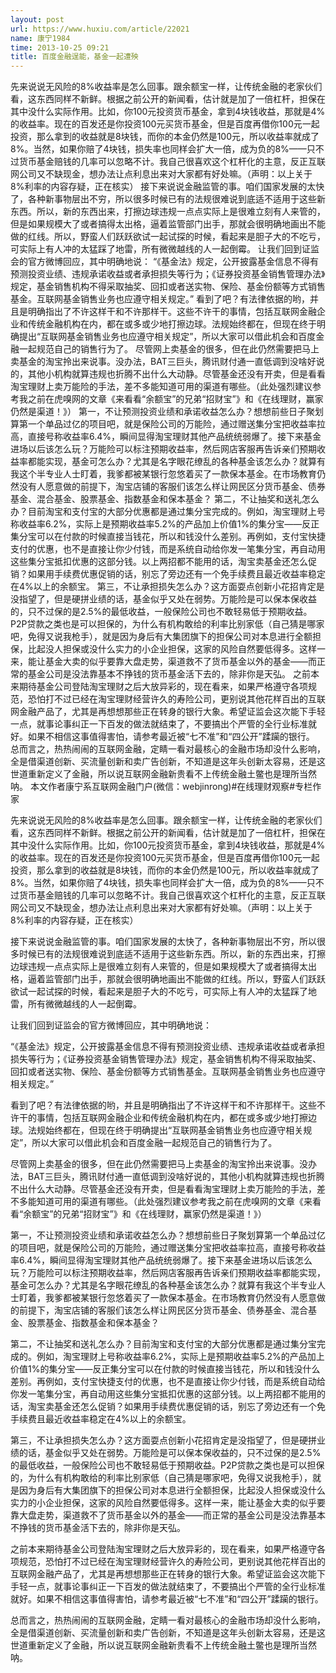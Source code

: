```yaml
---
layout: post
url: https://www.huxiu.com/article/22021
name: 康宁1984
time: 2013-10-25 09:21
title: 百度金融逞能，基金一起遭殃
---
```

先来说说无风险的8%收益率是怎么回事。跟余额宝一样，让传统金融的老家伙们看，这东西同样不新鲜。根据之前公开的新闻看，估计就是加了一倍杠杆，担保在其中没什么实际作用。比如，你100元投资货币基金，拿到4块钱收益，那就是4%的收益率。现在的百发还是你投资100元买货币基金，但是百度再借你100元一起投资，那么拿到的收益就是8块钱，而你的本金仍然是100元，所以收益率就成了8%。当然，如果你赔了4块钱，损失率也同样会扩大一倍，成为负的8%——只不过货币基金赔钱的几率可以忽略不计。我自己很喜欢这个杠杆化的主意，反正互联网公司又不缺现金，想办法让点利息出来对大家都有好处嘛。（声明：以上关于8%利率的内容存疑，正在核实） 接下来说说金融监管的事。咱们国家发展的太快了，各种新事物层出不穷，所以很多时候已有的法规很难说到底适不适用于这些新东西。所以，新的东西出来，打擦边球违规一点点实际上是很难立刻有人来管的，但是如果规模大了或者搞得太出格，逼着监管部门出手，那就会很明确地画出不能做的红线。所以，野蛮人们跃跃欲试一起试探的时候，看起来是胆子大的不吃亏，可实际上有人冲的太猛踩了地雷，所有微微越线的人一起倒霉。 让我们回到证监会的官方微博回应，其中明确地说： “《基金法》规定，公开披露基金信息不得有预测投资业绩、违规承诺收益或者承担损失等行为；《证券投资基金销售管理办法》规定，基金销售机构不得采取抽奖、回扣或者送实物、保险、基金份额等方式销售基金。互联网基金销售业务也应遵守相关规定。” 看到了吧？有法律依据的哟，并且是明确指出了不许这样干和不许那样干。这些不许干的事情，包括互联网金融企业和传统金融机构在内，都在或多或少地打擦边球。法规始终都在，但现在终于明确提出“互联网基金销售业务也应遵守相关规定”，所以大家可以借此机会和百度金融一起规范自己的销售行为了。 尽管网上卖基金的很多，但在此仍然需要把马上卖基金的淘宝拎出来说事。没办法，BAT三巨头，腾讯财付通一直低调到没啥好说的，其他小机构就算违规也折腾不出什么大动静。尽管基金还没有开卖，但是看看淘宝理财上卖万能险的手法，差不多能知道可用的渠道有哪些。（此处强烈建议参考我之前在虎嗅网的文章《来看看“余额宝”的兄弟“招财宝”》和《在线理财，赢家仍然是渠道！》） 第一，不让预测投资业绩和承诺收益怎么办？想想前些日子聚划算第一个单品过亿的项目吧，就是保险公司的万能险，通过赠送集分宝把收益率拉高，直接号称收益率6.4%，瞬间显得淘宝理财其他产品统统弱爆了。接下来基金进场以后该怎么玩？万能险可以标注预期收益率，然后网店客服再告诉亲们预期收益率都能实现，基金可怎么办？尤其是名字眼花缭乱的各种基金该怎么办？就算有我这个半专业人士盯着，我爹都被某银行忽悠着买了一款保本基金。在市场教育仍然没有人愿意做的前提下，淘宝店铺的客服们该怎么样让网民区分货币基金、债券基金、混合基金、股票基金、指数基金和保本基金？ 第二，不让抽奖和送礼怎么办？目前淘宝和支付宝的大部分优惠都是通过集分宝完成的。例如，淘宝理财上号称收益率6.2%，实际上是预期收益率5.2%的产品加上价值1%的集分宝——反正集分宝可以在付款的时候直接当钱花，所以和钱没什么差别。再例如，支付宝快捷支付的优惠，也不是直接让你少付钱，而是系统自动给你发一笔集分宝，再自动用这些集分宝抵扣优惠的这部分钱。以上两招都不能用的话，淘宝卖基金还怎么促销？如果用手续费优惠促销的话，别忘了旁边还有一个免手续费且最近收益率稳定在4%以上的余额宝。 第三，不让承担损失怎么办？这方面耍点创新小花招肯定是没指望了，但是硬拼业绩的话，基金似乎又处在弱势。万能险是可以保本保收益的，只不过保的是2.5%的最低收益，一般保险公司也不敢轻易低于预期收益。P2P贷款之类也是可以担保的，为什么有机构敢给的利率比别家低（自己猜是哪家吧，免得又说我枪手），就是因为身后有大集团旗下的担保公司对本息进行全额担保，比起没人担保或没什么实力的小企业担保，这家的风险自然要低得多。这样一来，能让基金大卖的似乎要靠大盘走势，渠道救不了货币基金以外的基金——而正常的基金公司是没法靠基本不挣钱的货币基金活下去的，除非你是天弘。 之前本来期待基金公司登陆淘宝理财之后大放异彩的，现在看来，如果严格遵守各项规范，恐怕打不过已经在淘宝理财经营许久的寿险公司，更别说其他花样百出的互联网金融产品了，尤其是再想想那些正在转身的银行大象。希望证监会这次能下手轻一点，就事论事纠正一下百发的做法就结束了，不要搞出个严管的全行业标准就好。如果不相信这事值得害怕，请参考最近被“七不准”和“四公开”蹂躏的银行。 总而言之，热热闹闹的互联网金融，定睛一看对最核心的金融市场却没什么影响，全是借渠道创新、买流量创新和卖广告创新，不知道是这年头创新太容易，还是这世道重新定义了金融，所以说互联网金融新贵看不上传统金融土鳖也是理所当然呐。 本文作者康宁系互联网金融门户(微信：webjinrong)#在线理财观察#专栏作家

先来说说无风险的8%收益率是怎么回事。跟余额宝一样，让传统金融的老家伙们看，这东西同样不新鲜。根据之前公开的新闻看，估计就是加了一倍杠杆，担保在其中没什么实际作用。比如，你100元投资货币基金，拿到4块钱收益，那就是4%的收益率。现在的百发还是你投资100元买货币基金，但是百度再借你100元一起投资，那么拿到的收益就是8块钱，而你的本金仍然是100元，所以收益率就成了8%。当然，如果你赔了4块钱，损失率也同样会扩大一倍，成为负的8%——只不过货币基金赔钱的几率可以忽略不计。我自己很喜欢这个杠杆化的主意，反正互联网公司又不缺现金，想办法让点利息出来对大家都有好处嘛。（声明：以上关于8%利率的内容存疑，正在核实）

接下来说说金融监管的事。咱们国家发展的太快了，各种新事物层出不穷，所以很多时候已有的法规很难说到底适不适用于这些新东西。所以，新的东西出来，打擦边球违规一点点实际上是很难立刻有人来管的，但是如果规模大了或者搞得太出格，逼着监管部门出手，那就会很明确地画出不能做的红线。所以，野蛮人们跃跃欲试一起试探的时候，看起来是胆子大的不吃亏，可实际上有人冲的太猛踩了地雷，所有微微越线的人一起倒霉。

让我们回到证监会的官方微博回应，其中明确地说：

“《基金法》规定，公开披露基金信息不得有预测投资业绩、违规承诺收益或者承担损失等行为；《证券投资基金销售管理办法》规定，基金销售机构不得采取抽奖、回扣或者送实物、保险、基金份额等方式销售基金。互联网基金销售业务也应遵守相关规定。”

看到了吧？有法律依据的哟，并且是明确指出了不许这样干和不许那样干。这些不许干的事情，包括互联网金融企业和传统金融机构在内，都在或多或少地打擦边球。法规始终都在，但现在终于明确提出“互联网基金销售业务也应遵守相关规定”，所以大家可以借此机会和百度金融一起规范自己的销售行为了。

尽管网上卖基金的很多，但在此仍然需要把马上卖基金的淘宝拎出来说事。没办法，BAT三巨头，腾讯财付通一直低调到没啥好说的，其他小机构就算违规也折腾不出什么大动静。尽管基金还没有开卖，但是看看淘宝理财上卖万能险的手法，差不多能知道可用的渠道有哪些。（此处强烈建议参考我之前在虎嗅网的文章《来看看“余额宝”的兄弟“招财宝”》和《在线理财，赢家仍然是渠道！》）

第一，不让预测投资业绩和承诺收益怎么办？想想前些日子聚划算第一个单品过亿的项目吧，就是保险公司的万能险，通过赠送集分宝把收益率拉高，直接号称收益率6.4%，瞬间显得淘宝理财其他产品统统弱爆了。接下来基金进场以后该怎么玩？万能险可以标注预期收益率，然后网店客服再告诉亲们预期收益率都能实现，基金可怎么办？尤其是名字眼花缭乱的各种基金该怎么办？就算有我这个半专业人士盯着，我爹都被某银行忽悠着买了一款保本基金。在市场教育仍然没有人愿意做的前提下，淘宝店铺的客服们该怎么样让网民区分货币基金、债券基金、混合基金、股票基金、指数基金和保本基金？

第二，不让抽奖和送礼怎么办？目前淘宝和支付宝的大部分优惠都是通过集分宝完成的。例如，淘宝理财上号称收益率6.2%，实际上是预期收益率5.2%的产品加上价值1%的集分宝——反正集分宝可以在付款的时候直接当钱花，所以和钱没什么差别。再例如，支付宝快捷支付的优惠，也不是直接让你少付钱，而是系统自动给你发一笔集分宝，再自动用这些集分宝抵扣优惠的这部分钱。以上两招都不能用的话，淘宝卖基金还怎么促销？如果用手续费优惠促销的话，别忘了旁边还有一个免手续费且最近收益率稳定在4%以上的余额宝。

第三，不让承担损失怎么办？这方面耍点创新小花招肯定是没指望了，但是硬拼业绩的话，基金似乎又处在弱势。万能险是可以保本保收益的，只不过保的是2.5%的最低收益，一般保险公司也不敢轻易低于预期收益。P2P贷款之类也是可以担保的，为什么有机构敢给的利率比别家低（自己猜是哪家吧，免得又说我枪手），就是因为身后有大集团旗下的担保公司对本息进行全额担保，比起没人担保或没什么实力的小企业担保，这家的风险自然要低得多。这样一来，能让基金大卖的似乎要靠大盘走势，渠道救不了货币基金以外的基金——而正常的基金公司是没法靠基本不挣钱的货币基金活下去的，除非你是天弘。

之前本来期待基金公司登陆淘宝理财之后大放异彩的，现在看来，如果严格遵守各项规范，恐怕打不过已经在淘宝理财经营许久的寿险公司，更别说其他花样百出的互联网金融产品了，尤其是再想想那些正在转身的银行大象。希望证监会这次能下手轻一点，就事论事纠正一下百发的做法就结束了，不要搞出个严管的全行业标准就好。如果不相信这事值得害怕，请参考最近被“七不准”和“四公开”蹂躏的银行。

总而言之，热热闹闹的互联网金融，定睛一看对最核心的金融市场却没什么影响，全是借渠道创新、买流量创新和卖广告创新，不知道是这年头创新太容易，还是这世道重新定义了金融，所以说互联网金融新贵看不上传统金融土鳖也是理所当然呐。

